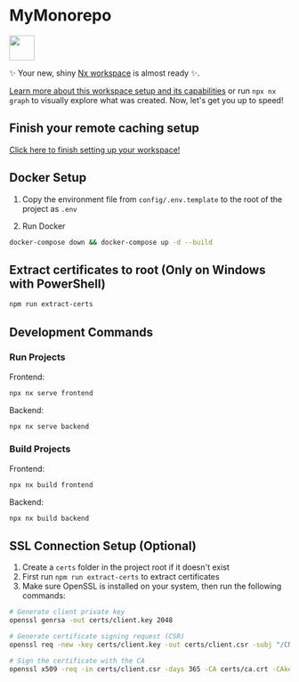 # MyMonorepo

<a alt="Nx logo" href="https://nx.dev" target="_blank" rel="noreferrer"><img src="https://raw.githubusercontent.com/nrwl/nx/master/images/nx-logo.png" width="45"></a>

✨ Your new, shiny [Nx workspace](https://nx.dev) is almost ready ✨.

[Learn more about this workspace setup and its capabilities](https://nx.dev/getting-started/tutorials/angular-monorepo-tutorial?utm_source=nx_project&utm_medium=readme&utm_campaign=nx_projects) or run `npx nx graph` to visually explore what was created. Now, let's get you up to speed!

## Finish your remote caching setup

[Click here to finish setting up your workspace!](https://cloud.nx.app/connect/bS2OuHEP3f)

## Docker Setup

1. Copy the environment file from `config/.env.template` to the root of the project as `.env`

2. Run Docker

```bash
docker-compose down && docker-compose up -d --build
```

## Extract certificates to root (Only on Windows with PowerShell)

```bash
npm run extract-certs
```

## Development Commands

### Run Projects

Frontend:

```bash
npx nx serve frontend
```

Backend:

```bash
npx nx serve backend
```

### Build Projects

Frontend:

```bash
npx nx build frontend
```

Backend:

```bash
npx nx build backend
```

## SSL Connection Setup (Optional)

1. Create a `certs` folder in the project root if it doesn't exist
2. First run `npm run extract-certs` to extract certificates
3. Make sure OpenSSL is installed on your system, then run the following commands:

```bash
# Generate client private key
openssl genrsa -out certs/client.key 2048

# Generate certificate signing request (CSR)
openssl req -new -key certs/client.key -out certs/client.csr -subj "/CN=postgres"

# Sign the certificate with the CA
openssl x509 -req -in certs/client.csr -days 365 -CA certs/ca.crt -CAkey certs/ca.key -CAcreateserial -out certs/client.crt
```
